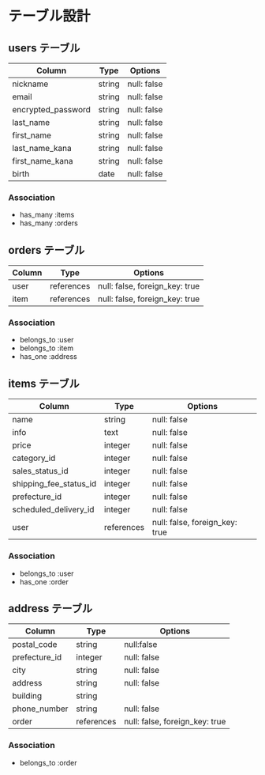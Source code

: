 # テーブル設計

## users テーブル

| Column             | Type     | Options     |
| ----------------   | -------- | ----------- |
| nickname           | string   | null: false |
| email              | string   | null: false |
| encrypted_password | string   | null: false |
| last_name          | string   | null: false |
| first_name         | string   | null: false |
| last_name_kana     | string   | null: false |
| first_name_kana    | string   | null: false |
| birth              | date     | null: false |

### Association
- has_many :items
- has_many :orders

## orders テーブル

| Column              | Type       | Options                        |
| ------------------- | ---------- | ------------------------------ |
| user                | references | null: false, foreign_key: true | 
| item                | references | null: false, foreign_key: true |

### Association

- belongs_to :user
- belongs_to :item
- has_one    :address

## items テーブル

| Column                 | Type       | Options                        |
| ---------------------- | ---------- | ------------------------------ |
| name                   | string     | null: false                    |
| info                   | text       | null: false                    |
| price                  | integer    | null: false                    |
| category_id            | integer    | null: false                    |
| sales_status_id        | integer    | null: false                    |
| shipping_fee_status_id | integer    | null: false                    |
| prefecture_id          | integer    | null: false                    |
| scheduled_delivery_id  | integer    | null: false                    |
| user                   | references | null: false, foreign_key: true |

### Association

- belongs_to :user
- has_one    :order

## address テーブル

| Column              | Type       | Options                        |
| ------------------- | ---------- | ------------------------------ |
| postal_code         | string     | null:false                     |
| prefecture_id       | integer    | null: false                    |
| city                | string     | null: false                    |
| address             | string     | null: false                    |
| building            | string     |                                |
| phone_number        | string     | null: false                    |
| order               | references | null: false, foreign_key: true |

### Association

- belongs_to :order